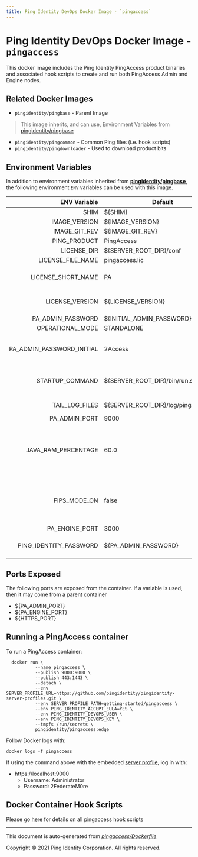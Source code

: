 ```yaml
---
title: Ping Identity DevOps Docker Image - `pingaccess`
---
```


# Ping Identity DevOps Docker Image - `pingaccess`

This docker image includes the Ping Identity PingAccess product binaries
and associated hook scripts to create and run both PingAccess Admin and
Engine nodes.

## Related Docker Images

- `pingidentity/pingbase` - Parent Image
> This image inherits, and can use, Environment Variables from [pingidentity/pingbase](https://devops.pingidentity.com/docker-images/pingbase/)
- `pingidentity/pingcommon` - Common Ping files (i.e. hook scripts)
- `pingidentity/pingdownloader` - Used to download product bits

## Environment Variables
In addition to environment variables inherited from **[pingidentity/pingbase](https://devops.pingidentity.com/docker-images/pingbase/)**,
the following environment `ENV` variables can be used with
this image.

| ENV Variable  | Default     | Description
| ------------: | ----------- | ---------------------------------
| SHIM  | ${SHIM}  |  |
| IMAGE_VERSION  | ${IMAGE_VERSION}  |  |
| IMAGE_GIT_REV  | ${IMAGE_GIT_REV}  |  |
| PING_PRODUCT  | PingAccess  | Ping product name  |
| LICENSE_DIR  | ${SERVER_ROOT_DIR}/conf  | License directory  |
| LICENSE_FILE_NAME  | pingaccess.lic  | Name of license file  |
| LICENSE_SHORT_NAME  | PA  | Short name used when retrieving license from License Server  |
| LICENSE_VERSION  | ${LICENSE_VERSION}  | Version used when retrieving license from License Server  |
| PA_ADMIN_PASSWORD  | ${INITIAL_ADMIN_PASSWORD}  |  |
| OPERATIONAL_MODE  | STANDALONE  |  |
| PA_ADMIN_PASSWORD_INITIAL  | 2Access  | Change **non-default** password at startup by including this and PING_IDENTITY_PASSWORD  |
| STARTUP_COMMAND  | ${SERVER_ROOT_DIR}/bin/run.sh  | The command that the entrypoint will execute in the foreground to instantiate the container  |
| TAIL_LOG_FILES  | ${SERVER_ROOT_DIR}/log/pingaccess.log  | Files tailed once container has started  |
| PA_ADMIN_PORT  | 9000  |  |
| JAVA_RAM_PERCENTAGE  | 60.0  | Percentage of the container memory to allocate to PingAccess JVM DO NOT set to 100% or your JVM will exit with OutOfMemory errors and the container will terminate  |
| FIPS_MODE_ON  | false  | Turns on FIPS mode (currently with the Bouncy Castle FIPS provider) set to exactly "true" lowercase to turn on set to anything else to turn off  |
| PA_ENGINE_PORT  | 3000  |  |
| PING_IDENTITY_PASSWORD  | ${PA_ADMIN_PASSWORD}  | Specify a password for administrator user for interaction with admin API  |

## Ports Exposed

The following ports are exposed from the container.  If a variable is
used, then it may come from a parent container

- ${PA_ADMIN_PORT}
- ${PA_ENGINE_PORT}
- ${HTTPS_PORT}

## Running a PingAccess container

To run a PingAccess container:

```shell
  docker run \
           --name pingaccess \
           --publish 9000:9000 \
           --publish 443:1443 \
           --detach \
           --env SERVER_PROFILE_URL=https://github.com/pingidentity/pingidentity-server-profiles.git \
           --env SERVER_PROFILE_PATH=getting-started/pingaccess \
           --env PING_IDENTITY_ACCEPT_EULA=YES \
           --env PING_IDENTITY_DEVOPS_USER \
           --env PING_IDENTITY_DEVOPS_KEY \
           --tmpfs /run/secrets \
           pingidentity/pingaccess:edge
```

Follow Docker logs with:

```
docker logs -f pingaccess
```

If using the command above with the embedded [server profile](https://devops.pingidentity.com/reference/config/), log in with:

- https://localhost:9000
  - Username: Administrator
  - Password: 2FederateM0re

## Docker Container Hook Scripts

Please go [here](https://github.com/pingidentity/pingidentity-devops-getting-started/tree/master/docs/docker-images/pingaccess/hooks/README.md) for details on all pingaccess hook scripts

---
This document is auto-generated from _[pingaccess/Dockerfile](https://github.com/pingidentity/pingidentity-docker-builds/blob/master/pingaccess/Dockerfile)_

Copyright © 2021 Ping Identity Corporation. All rights reserved.
